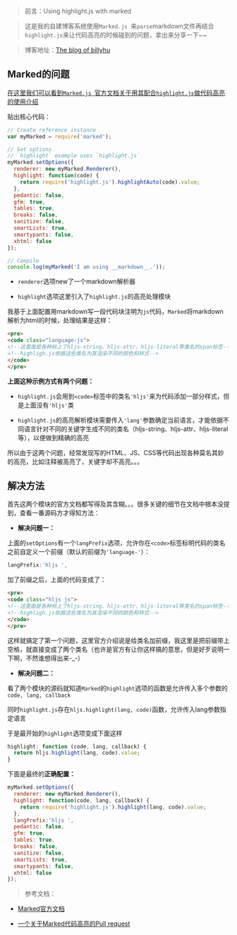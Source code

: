 
> 前言：Using highlight.js with marked

> 这是我的自建博客系统使用`Marked.js `来`parse`markdown文件再结合`highlight.js`来让代码高亮的时候碰到的问题，拿出来分享一下~~

> 博客地址：[The blog of billyhu](http://blog.billyhu.com)

## Marked的问题
[在这里我们可以看到`Marked.js `官方文档关于用其配合`highlight.js`做代码高亮的使用介绍](https://marked.js.org/#/USING_ADVANCED.md)

贴出核心代码：
```js
// Create reference instance
var myMarked = require('marked');

// Set options
// `highlight` example uses `highlight.js`
myMarked.setOptions({
  renderer: new myMarked.Renderer(),
  highlight: function(code) {
    return require('highlight.js').highlightAuto(code).value;
  },
  pedantic: false,
  gfm: true,
  tables: true,
  breaks: false,
  sanitize: false,
  smartLists: true,
  smartypants: false,
  xhtml: false
});

// Compile
console.log(myMarked('I am using __markdown__.'));
```
- `renderer`选项new了一个markdown解析器

- `highlight`选项这里引入了`highlight.js`的高亮处理模块

我基于上面配置用markdown写一段代码块注明为`js`代码，`Marked`将markdown解析为html的时候，处理结果是这样：
```html
<pre>
<code class="language-js">
<!--这里面是各种标上了hljs-string、hljs-attr、hljs-literal等类名的span标签-->
<!--highligh.js依据这些类名为其渲染不同的颜色和样式-->
</code>
</pre>
```

**上面这种示例方式有两个问题：**
- `highlight.js`会用到`<code>`标签中的类名`'hljs'`来为代码添加一部分样式，但是上面没有`'hljs'`类

-  `highlight.js`的高亮解析模块需要传入`'lang'`参数确定当前语言，才能依据不同语言针对不同的关键字生成不同的类名（hljs-string、hljs-attr、hljs-literal等），以便做到精确的高亮

所以由于这两个问题，经常发现写的HTML、JS、CSS等代码出现各种莫名其妙的高亮，比如注释被高亮了，关键字却不高亮。。。

## 解决方法
首先这两个模块的官方文档都写得及其含糊。。。很多关键的细节在文档中根本没提到，查看一番源码方才得知方法：

- **解决问题一：**

上面的`setOptions`有一个`langPrefix`选项，允许你在`<code>`标签标明代码的类名之前自定义一个前缀（默认的前缀为`'language-'`）：
```js
langPrefix:'hljs ',
```
加了前缀之后，上面的代码变成了：
```html
<pre>
<code class="hljs js">
<!--这里面是各种标上了hljs-string、hljs-attr、hljs-literal等类名的span标签-->
<!--highligh.js依据这些类名为其渲染不同的颜色和样式-->
</code>
</pre>
```
这样就搞定了第一个问题，这里官方介绍说是给类名加前缀，我这里是把前缀带上空格，就直接变成了两个类名（也许是官方有让你这样搞的意思，但是好歹说明一下啊，不然谁想得出来-_-）

- **解决问题二：**

看了两个模块的源码就知道`Marked`的`highlight`选项的函数是允许传入多个参数的`code, lang, callback`

同时`highlight.js`存在`hljs.highlight(lang, code)`函数，允许传入lang参数指定语言

于是最开始的`highlight`选项变成下面这样
```js
highlight: function (code, lang, callback) {
  return hljs.highlight(lang, code).value;
}

```

下面是最终的**正确配置：**
```js
myMarked.setOptions({
  renderer: new myMarked.Renderer(),
  highlight: function(code, lang, callback) {
    return require('highlight.js').highlight(lang, code).value;
  },
  langPrefix:'hljs ',
  pedantic: false,
  gfm: true,
  tables: true,
  breaks: false,
  sanitize: false,
  smartLists: true,
  smartypants: false,
  xhtml: false
});
```

> 参考文档：

- [Marked官方文档](https://marked.js.org/#/USING_ADVANCED.md)

- [一个关于Marked代码高亮的Pull request](https://github.com/markedjs/marked/pull/418#issuecomment-57291402)

